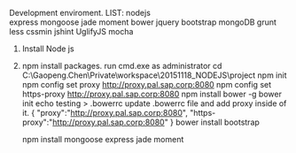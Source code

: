 Development enviroment.
LIST:
	nodejs	
		express
		mongoose
		jade
		moment
		bower
			jquery
			bootstrap
	mongoDB
	grunt
		less
		cssmin
		jshint
		UglifyJS
		mocha
	
1. Install Node js
2. npm install packages.
	run cmd.exe as administrator
	cd C:\Gaopeng.Chen\Private\workspace\20151118_NODEJS\project
	npm init
	npm config set proxy http://proxy.pal.sap.corp:8080
	npm config set https-proxy http://proxy.pal.sap.corp:8080
	npm install bower -g
	bower init
	echo testing > .bowerrc
	update .bowerrc file and add proxy inside of it.
	{
		"proxy":"http://proxy.pal.sap.corp:8080",
		"https-proxy":"http://proxy.pal.sap.corp:8080"
	}
	bower install bootstrap
	
	npm install mongoose express jade moment

